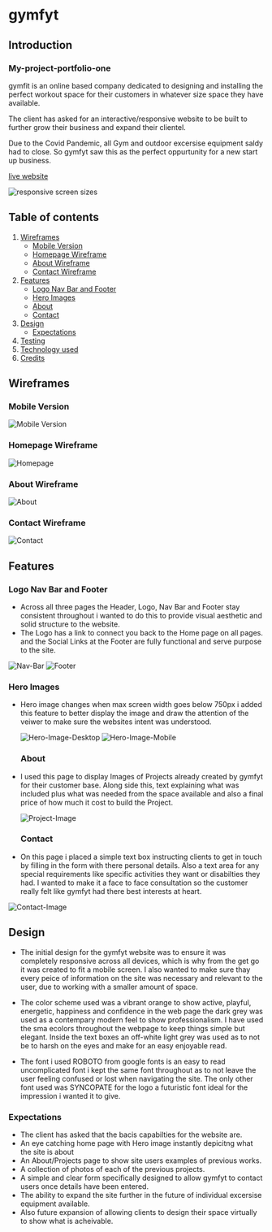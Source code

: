 # gymfyt 

## Introduction

### My-project-portfolio-one

gymfit is an online based company dedicated to designing and installing the perfect workout space for their customers in whatever size space they have available.

The client has asked for an interactive/responsive website to be built to further grow their business and expand their clientel.

Due to the Covid Pandemic, all Gym and outdoor excersise equipment saldy had to close. So gymfyt saw this as the perfect oppurtunity for a new start up business.

[live website](https://ronnietyler.github.io/Portfolio-Project-One/)

![responsive screen sizes](./assets/images/READMEimages/responsive-screen-sizes.png)

## Table of contents

1. [Wireframes](#wireframes)
    * [Mobile Version](#mobile-version)
    * [Homepage Wireframe](#homepage)
    * [About Wireframe](#about)
    * [Contact Wireframe](#contact)
2. [Features](#features)
    * [Logo Nav Bar and Footer](#logo-nav-bar-and-footer)
    * [Hero Images](#hero-images)
    * [About](#about)
    * [Contact](#contact)
3. [Design](#design)
    * [Expectations](#expectations)
4. [Testing](#testing)
5. [Technology used](#technology-used)
6. [Credits](#credits)

## Wireframes

### Mobile Version

![Mobile Version](/assets/images/READMEimages/mobile-screen-version.png)

### Homepage Wireframe

![Homepage](/assets/images/READMEimages/desktop-home-page.png)

### About Wireframe

![About](/assets/images/READMEimages/desktop-about-page.png)

### Contact Wireframe

![Contact](/assets/images/READMEimages/desktop-contact-page.png)

## Features 

### Logo Nav Bar and Footer

* Across all three pages the Header, Logo, Nav Bar and Footer stay consistent throughout i wanted to do this to provide visual aesthetic and solid structure to the website.
* The Logo has a link to connect you back to the Home page on all pages. and the Social Links at the Footer are fully functional and serve purpose to the site.
 
 ![Nav-Bar](/assets/images/READMEimages/nav-bar.png)
 ![Footer](assets/images/READMEimages/footer.png)

 ### Hero Images

* Hero image changes when max screen width goes below 750px i added this feature to better display the image and draw the attention of the veiwer to make sure the websites intent was understood.

  ![Hero-Image-Desktop](/assets/images/READMEimages/hero-image-desktop.png)
  ![Hero-Image-Mobile](/assets/images/READMEimages/hero-image-mobile.png)  

  ### About

* I used this page to display Images of Projects already created by gymfyt for their customer base. Along side this, text explaining what was included plus what was needed from the space available and also a final price of how much it cost to build the Project.

   ![Project-Image](/assets/images/READMEimages/project-page.png)

   ### Contact

* On this page i placed a simple text box instructing clients to get in touch by filling in the form with there personal details. Also a text area for any special requirements like specific activities they want or disabilties they had. I wanted to make it a face to face consultation so the customer really felt like gymfyt had there best interests at heart.

![Contact-Image](/assets/images/READMEimages/contact-image.png)

## Design

* The initial design for the gymfyt website was to ensure it was completely responsive across all devices, which is why from the get go it was created to fit a mobile screen. I also wanted to make sure thay every peice of information on the site was necessary and relevant to the user, due to working with a smaller amount of space. 

* The color scheme used was a vibrant orange to show active, playful, energetic, happiness and confidence in the web page the dark grey was used as a contempary modern feel to show professionalism. I have used the sma ecolors throughout the webpage to keep things simple but elegant. Inside the text boxes an off-white light grey was used as to not be to harsh on the eyes and make for an easy enjoyable read.

* The font i used ROBOTO from google fonts is an easy to read uncomplicated font i kept the same font throughout as to not leave the user feeling confused or lost when navigating the site. The only other font used was SYNCOPATE for the logo a futuristic font ideal for the impression i wanted it to give. 

### Expectations

* The client has asked that the bacis capabilties for the website are.
* An eye catching home page with Hero image instantly depicitng what the site is about
* An About/Projects page to show site users examples of previous works.
* A collection of photos of each of the previous projects.
* A simple and clear form specifically designed to allow gymfyt to contact users once details have been entered.
* The ability to expand the site further in the future of individual excersise equipment available.
* Also future expansion of allowing clients to design their space virtually to show what is acheivable.





